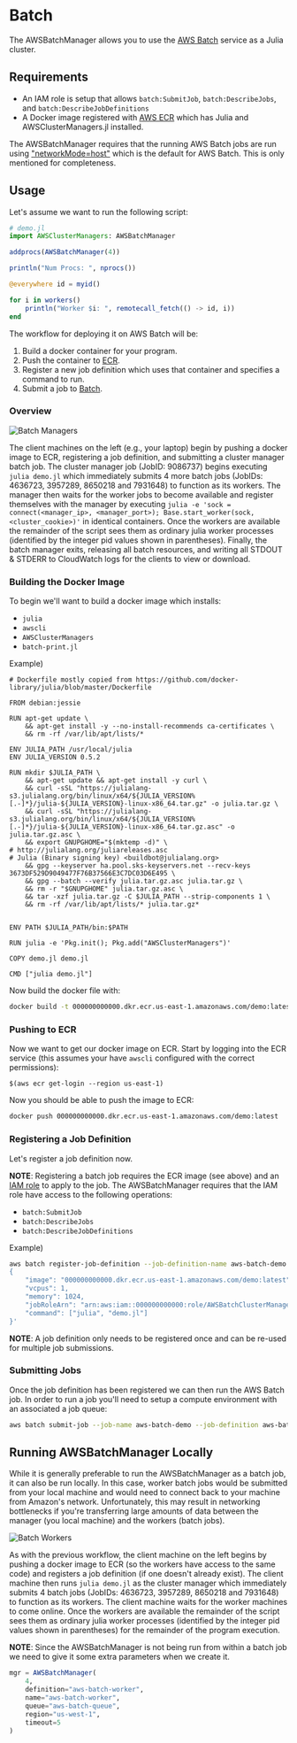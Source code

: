 # Batch

The AWSBatchManager allows you to use the [AWS Batch](https://aws.amazon.com/batch/) service
as a Julia cluster.

## Requirements

* An IAM role is setup that allows `batch:SubmitJob`, `batch:DescribeJobs`, and `batch:DescribeJobDefinitions`
* A Docker image registered with [AWS ECR](https://aws.amazon.com/ecr/) which has Julia
  and AWSClusterManagers.jl installed.

The AWSBatchManager requires that the running AWS Batch jobs are run using
["networkMode=host"](http://docs.aws.amazon.com/AmazonECS/latest/developerguide/task_definition_parameters.html#network_mode)
which is the default for AWS Batch. This is only mentioned for completeness.

## Usage

Let's assume we want to run the following script:

```julia
# demo.jl
import AWSClusterManagers: AWSBatchManager

addprocs(AWSBatchManager(4))

println("Num Procs: ", nprocs())

@everywhere id = myid()

for i in workers()
    println("Worker $i: ", remotecall_fetch(() -> id, i))
end
```

The workflow for deploying it on AWS Batch will be:

1. Build a docker container for your program.
2. Push the container to [ECR](https://aws.amazon.com/ecr/).
3. Register a new job definition which uses that container and specifies a command to run.
4. Submit a job to [Batch](https://aws.amazon.com/batch/).

### Overview

![Batch Managers](../assets/figures/batch_managers.svg)

The client machines on the left (e.g., your laptop) begin by pushing a docker image to ECR, registering a job definition, and submitting a cluster manager batch job.
The cluster manager job (JobID: 9086737) begins executing `julia demo.jl` which immediately submits 4 more batch jobs (JobIDs: 4636723, 3957289, 8650218 and 7931648) to function as its workers.
The manager then waits for the worker jobs to become available and register themselves with the manager by executing `julia -e 'sock = connect(<manager_ip>, <manager_port>); Base.start_worker(sock, <cluster_cookie>)'` in identical containers.
Once the workers are available the remainder of the script sees them as ordinary julia worker processes (identified by the integer pid values shown in parentheses).
Finally, the batch manager exits, releasing all batch resources, and writing all STDOUT & STDERR to CloudWatch logs for the clients to view or download.

### Building the Docker Image

To begin we'll want to build a docker image which installs:
- `julia`
- `awscli`
- `AWSClusterManagers`
- `batch-print.jl`

Example)
```
# Dockerfile mostly copied from https://github.com/docker-library/julia/blob/master/Dockerfile

FROM debian:jessie

RUN apt-get update \
	&& apt-get install -y --no-install-recommends ca-certificates \
	&& rm -rf /var/lib/apt/lists/*

ENV JULIA_PATH /usr/local/julia
ENV JULIA_VERSION 0.5.2

RUN mkdir $JULIA_PATH \
	&& apt-get update && apt-get install -y curl \
	&& curl -sSL "https://julialang-s3.julialang.org/bin/linux/x64/${JULIA_VERSION%[.-]*}/julia-${JULIA_VERSION}-linux-x86_64.tar.gz" -o julia.tar.gz \
	&& curl -sSL "https://julialang-s3.julialang.org/bin/linux/x64/${JULIA_VERSION%[.-]*}/julia-${JULIA_VERSION}-linux-x86_64.tar.gz.asc" -o julia.tar.gz.asc \
	&& export GNUPGHOME="$(mktemp -d)" \
# http://julialang.org/juliareleases.asc
# Julia (Binary signing key) <buildbot@julialang.org>
	&& gpg --keyserver ha.pool.sks-keyservers.net --recv-keys 3673DF529D9049477F76B37566E3C7DC03D6E495 \
	&& gpg --batch --verify julia.tar.gz.asc julia.tar.gz \
	&& rm -r "$GNUPGHOME" julia.tar.gz.asc \
	&& tar -xzf julia.tar.gz -C $JULIA_PATH --strip-components 1 \
	&& rm -rf /var/lib/apt/lists/* julia.tar.gz*


ENV PATH $JULIA_PATH/bin:$PATH

RUN julia -e 'Pkg.init(); Pkg.add("AWSClusterManagers")'

COPY demo.jl demo.jl

CMD ["julia demo.jl"]
```

Now build the docker file with:
```bash
docker build -t 000000000000.dkr.ecr.us-east-1.amazonaws.com/demo:latest .
```

### Pushing to ECR

Now we want to get our docker image on ECR.
Start by logging into the ECR service (this assumes your have `awscli` configured with the correct permissions):
```
$(aws ecr get-login --region us-east-1)
```

Now you should be able to push the image to ECR:
```bash
docker push 000000000000.dkr.ecr.us-east-1.amazonaws.com/demo:latest
```

### Registering a Job Definition

Let's register a job definition now.

**NOTE**: Registering a batch job requires the ECR image (see above) and an [IAM role](http://docs.aws.amazon.com/IAM/latest/UserGuide/id_roles.html) to apply to the job.
The AWSBatchManager requires that the IAM role have access to the following operations:

- `batch:SubmitJob`
- `batch:DescribeJobs`
- `batch:DescribeJobDefinitions`

Example)
```bash
aws batch register-job-definition --job-definition-name aws-batch-demo --type container --container-properties '
{
    "image": "000000000000.dkr.ecr.us-east-1.amazonaws.com/demo:latest",
    "vcpus": 1,
    "memory": 1024,
    "jobRoleArn": "arn:aws:iam::000000000000:role/AWSBatchClusterManagerJobRole",
    "command": ["julia", "demo.jl"]
}'
```
**NOTE**: A job definition only needs to be registered once and can be
re-used for multiple job submissions.


### Submitting Jobs

Once the job definition has been registered we can then run the AWS Batch job.
In order to run a job you'll need to setup a compute environment with an associated a job queue:

```bash
aws batch submit-job --job-name aws-batch-demo --job-definition aws-batch-demo --job-queue aws-batch-queue
```

## Running AWSBatchManager Locally

While it is generally preferable to run the AWSBatchManager as a batch job, it can also be run locally.
In this case, worker batch jobs would be submitted from your local machine and would need to connect back to your machine from Amazon's network.
Unfortunately, this may result in networking bottlenecks if you're transferring large amounts of data between the manager (you local machine) and the workers (batch jobs).

![Batch Workers](../assets/figures/batch_workers.svg)

As with the previous workflow, the client machine on the left begins by pushing a docker image to ECR (so the workers have access to the same code) and registers a job definition (if one doesn't already exist).
The client machine then runs `julia demo.jl` as the cluster manager which immediately submits 4 batch jobs (JobIDs: 4636723, 3957289, 8650218 and 7931648) to function as its workers.
The client machine waits for the worker machines to come online.
Once the workers are available the remainder of the script sees them as ordinary julia worker processes (identified by the integer pid values shown in parentheses) for the remainder of the program execution.

**NOTE**: Since the AWSBatchManager is not being run from within a batch job we need to give it some extra parameters when we create it.
```julia
mgr = AWSBatchManager(
    4,
    definition="aws-batch-worker",
    name="aws-batch-worker",
    queue="aws-batch-queue",
    region="us-west-1",
    timeout=5
)
```
